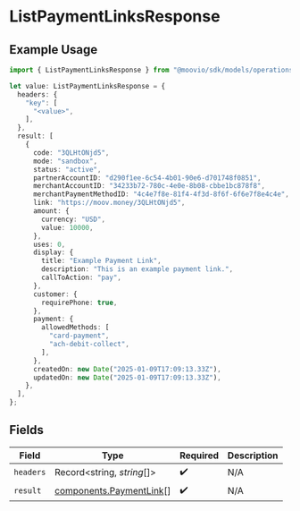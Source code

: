 # ListPaymentLinksResponse

## Example Usage

```typescript
import { ListPaymentLinksResponse } from "@moovio/sdk/models/operations";

let value: ListPaymentLinksResponse = {
  headers: {
    "key": [
      "<value>",
    ],
  },
  result: [
    {
      code: "3QLHtONjd5",
      mode: "sandbox",
      status: "active",
      partnerAccountID: "d290f1ee-6c54-4b01-90e6-d701748f0851",
      merchantAccountID: "34233b72-780c-4e0e-8b08-cbbe1bc878f8",
      merchantPaymentMethodID: "4c4e7f8e-81f4-4f3d-8f6f-6f6e7f8e4c4e",
      link: "https://moov.money/3QLHtONjd5",
      amount: {
        currency: "USD",
        value: 10000,
      },
      uses: 0,
      display: {
        title: "Example Payment Link",
        description: "This is an example payment link.",
        callToAction: "pay",
      },
      customer: {
        requirePhone: true,
      },
      payment: {
        allowedMethods: [
          "card-payment",
          "ach-debit-collect",
        ],
      },
      createdOn: new Date("2025-01-09T17:09:13.33Z"),
      updatedOn: new Date("2025-01-09T17:09:13.33Z"),
    },
  ],
};
```

## Fields

| Field                                                              | Type                                                               | Required                                                           | Description                                                        |
| ------------------------------------------------------------------ | ------------------------------------------------------------------ | ------------------------------------------------------------------ | ------------------------------------------------------------------ |
| `headers`                                                          | Record<string, *string*[]>                                         | :heavy_check_mark:                                                 | N/A                                                                |
| `result`                                                           | [components.PaymentLink](../../models/components/paymentlink.md)[] | :heavy_check_mark:                                                 | N/A                                                                |
